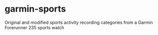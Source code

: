 # garmin-sports
Original and modified sports activity recording categories from a Garmin Forerunner 235 sports watch
